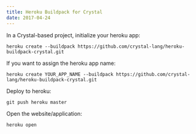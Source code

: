 ```yaml
---
title: Heroku Buildpack for Crystal
date: 2017-04-24
---
```


In a Crystal-based project, initialize your heroku app:

```
heroku create --buildpack https://github.com/crystal-lang/heroku-buildpack-crystal.git
```

If you want to assign the heroku app name:

```
heroku create YOUR_APP_NAME --buildpack https://github.com/crystal-lang/heroku-buildpack-crystal.git
```

Deploy to heroku:

```
git push heroku master
```

Open the website/application:

```
heroku open
```
